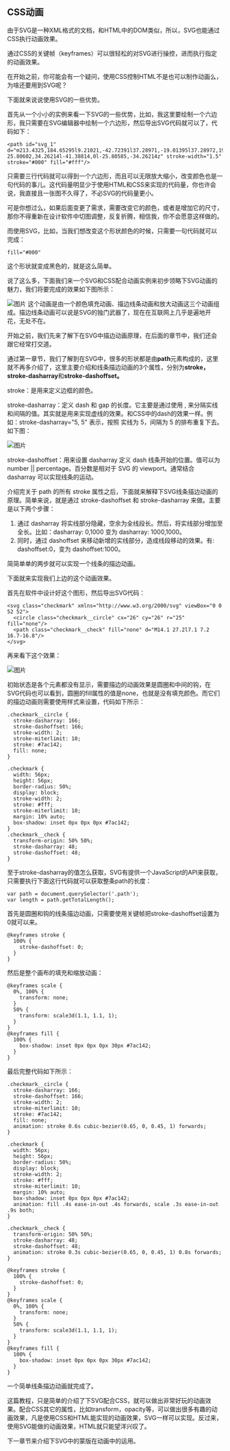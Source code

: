## CSS动画
由于SVG是一种XML格式的文档，和HTML中的DOM类似，所以，SVG也能通过CSS执行动画效果。

通过CSS的关键帧（keyframes）可以很轻松的对SVG进行操控，进而执行指定的动画效果。

在开始之前，你可能会有一个疑问，使用CSS控制HTML不是也可以制作动画么，为啥还要用到SVG呢？

下面就来说说使用SVG的一些优势。

首先从一个小小的实例来看一下SVG的一些优势，比如，我这里要绘制一个六边形，我只需要在SVG编辑器中绘制一个六边形，然后导出SVG代码就可以了，代码如下：

```
<path id="svg_1" d="m213.4325,184.65295l9.21021,-42.72391l37.28971,-19.01395l37.28972,19.01395l9.21038,42.72391l-25.80602,34.26214l-41.38814,0l-25.80585,-34.26214z" stroke-width="1.5" stroke="#000" fill="#fff"/>
```

只需要三行代码就可以得到一个六边形，而且可以无限放大缩小，改变颜色也是一句代码的事儿。这代码量明显少于使用HTML和CSS来实现的代码量，你也许会说，我直接且一张图不久得了，不必SVG的代码量更小。

可是你想过么，如果后面变更了需求，需要改变它的颜色，或者是增加它的尺寸，那你不得重新在设计软件中切图调整，反复折腾，相信我，你不会愿意这样做的。

而使用SVG，比如，当我们想改变这个形状颜色的时候，只需要一句代码就可以完成：

```
fill="#000"
```

这个形状就变成黑色的，就是这么简单。

说了这么多，下面我们来一个SVG和CSS配合动画实例来初步领略下SVG动画的魅力，我们将要完成的效果如下图所示：

![图片](https://images-cdn.shimo.im/2cErXifm6P0BG2cO/ss.gif)
这个动画是由一个颜色填充动画、描边线条动画和放大动画这三个动画组成。描边线条动画可以说是SVG的独门武器了，现在在互联网上几乎是遍地开花，无处不在。

开始之前，我们先来了解下在SVG中描边动画原理，在后面的章节中，我们还会跟它经常打交道。

通过第一章节，我们了解到在SVG中，很多的形状都是由**path**元素构成的，这里就不再多介绍了，这里主要介绍和线条描边动画的3个属性，分别为**stroke，stroke-dasharray**和**stroke-dashoffset。**

stroke：是用来定义边框的颜色。

stroke-dasharray：定义 dash 和 gap 的长度。它主要是通过使用 , 来分隔实线和间隔的值。其实就是用来实现虚线的效果。和CSS中的dash的效果一样。例如：stroke-dasharray="5, 5" 表示，按照 实线为 5，间隔为 5 的排布重复下去。如下图：

![图片](https://images-cdn.shimo.im/BIE7NpnvnZcIAKLP/dash.png!thumbnail)

stroke-dashoffset：用来设置 dasharray 定义 dash 线条开始的位置。值可以为 number || percentage。百分数是相对于 SVG 的 viewport。通常结合 dasharray 可以实现线条的运动。

介绍完关于 path 的所有 stroke 属性之后，下面就来解释下SVG线条描边动画的原理。简单来说，就是通过 stroke-dashoffset 和 stroke-dasharray 来做。主要是以下两个步骤：

1. 通过 dasharray 将实线部分隐藏，空余为全线段长。然后，将实线部分增加至全长。比如：dasharray: 0,1000 变为 dasharray: 1000,1000。
2. 同时，通过 dashoffset 来移动新增的实线部分，造成线段移动的效果。有: dashoffset:0，变为 dashoffset:1000。

简简单单的两步就可以实现一个线条的描边动画。

下面就来实现我们上边的这个动画效果。

首先在软件中设计好这个图形，然后导出SVG代码：

```
<svg class="checkmark" xmlns="http://www.w3.org/2000/svg" viewBox="0 0 52 52">
  <circle class="checkmark__circle" cx="26" cy="26" r="25" fill="none"/>
  <path class="checkmark__check" fill="none" d="M14.1 27.2l7.1 7.2 16.7-16.8"/>
</svg>
```

再来看下这个效果：

![图片](https://images-cdn.shimo.im/2cErXifm6P0BG2cO/ss.gif)

初始状态是各个元素都没有显示，需要描边的动画效果是圆圈和中间的钩，在SVG代码也可以看到，圆圈的fill属性的值是none，也就是没有填充颜色。而它们的描边动画则需要使用样式来设置，代码如下所示：

```
.checkmark__circle {
  stroke-dasharray: 166;
  stroke-dashoffset: 166;
  stroke-width: 2;
  stroke-miterlimit: 10;
  stroke: #7ac142;
  fill: none;
}

.checkmark {
  width: 56px;
  height: 56px;
  border-radius: 50%;
  display: block;
  stroke-width: 2;
  stroke: #fff;
  stroke-miterlimit: 10;
  margin: 10% auto;
  box-shadow: inset 0px 0px 0px #7ac142; 
}
.checkmark__check {
  transform-origin: 50% 50%;
  stroke-dasharray: 48;
  stroke-dashoffset: 48;
}

```
至于stroke-dasharray的值怎么获取，SVG有提供一个JavaScript的API来获取，只需要执行下面这行代码就可以获取整条path的长度：

```
var path = document.querySelector('.path');
var length = path.getTotalLength();
```
首先是圆圈和钩的线条描边动画，只需要使用关键帧把stroke-dashoffset设置为0就可以来。

```
@keyframes stroke {
  100% {
    stroke-dashoffset: 0;
  }
}
```
然后是整个画布的填充和缩放动画：

```
@keyframes scale {
  0%, 100% {
    transform: none;
  }
  50% {
    transform: scale3d(1.1, 1.1, 1);
  }
}
@keyframes fill {
  100% {
    box-shadow: inset 0px 0px 0px 30px #7ac142;
  }
}
```
最后完整代码如下所示：

```
.checkmark__circle {
  stroke-dasharray: 166;
  stroke-dashoffset: 166;
  stroke-width: 2;
  stroke-miterlimit: 10;
  stroke: #7ac142;
  fill: none;
  animation: stroke 0.6s cubic-bezier(0.65, 0, 0.45, 1) forwards;
}

.checkmark {
  width: 56px;
  height: 56px;
  border-radius: 50%;
  display: block;
  stroke-width: 2;
  stroke: #fff;
  stroke-miterlimit: 10;
  margin: 10% auto;
  box-shadow: inset 0px 0px 0px #7ac142;
  animation: fill .4s ease-in-out .4s forwards, scale .3s ease-in-out .9s both;
}

.checkmark__check {
  transform-origin: 50% 50%;
  stroke-dasharray: 48;
  stroke-dashoffset: 48;
  animation: stroke 0.3s cubic-bezier(0.65, 0, 0.45, 1) 0.8s forwards;
}

@keyframes stroke {
  100% {
    stroke-dashoffset: 0;
  }
}
@keyframes scale {
  0%, 100% {
    transform: none;
  }
  50% {
    transform: scale3d(1.1, 1.1, 1);
  }
}
@keyframes fill {
  100% {
    box-shadow: inset 0px 0px 0px 30px #7ac142;
  }
}
```
一个简单线条描边动画就完成了。

这篇教程，只是简单的介绍了下SVG配合CSS，就可以做出非常好玩的动画效果。配合CSS其它的属性，比如transform，opacity等，可以做出很多有趣的动画效果，凡是使用CSS和HTML能实现的动画效果，SVG一样可以实现。反过来，使用SVG能做的动画效果，HTML就只能望洋兴叹了。

下一章节来介绍下SVG中的蒙版在动画中的运用。





